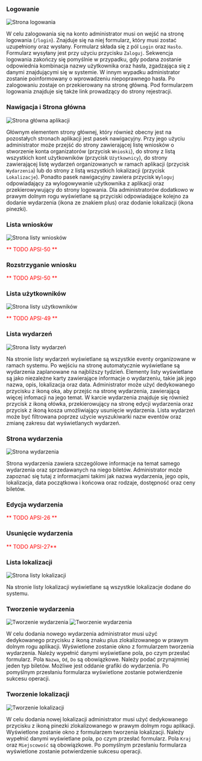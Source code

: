 ### Logowanie
![](../assets/instr_login.png "Strona logowania")

W celu zalogowania się na konto administrator musi on wejść na stronę logowania (`/login`). Znajduje się na niej formularz, który musi zostać uzupełniony oraz wysłany. Formularz składa się z pól `Login` oraz `Hasło`. Formularz wysyłany jest przy użyciu przycisku `Zaloguj`. Sekwencja logowania zakończy się pomyślnie w przypadku, gdy podana zostanie odpowiednia kombinacja nazwy użytkownika oraz hasła, zgadzająca się z danymi znajdującymi się w systemie. W innym wypadku administrator zostanie poinformowany o wprowadzeniu niepoprawnego hasła. Po zalogowaniu zostaje on przekierowany na stronę główną. Pod formularzem logowania znajduje się także link prowadzący do strony rejestracji.

### Nawigacja i Strona główna
![](../assets/adm_instr_main.png "Strona główna aplikacji")

Głównym elementem strony głównej, który również obecny jest na pozostałych stronach aplikacji jest pasek nawigacyjny. Przy jego użyciu administrator może przejść do strony zawierającej listę wniosków o stworzenie konta organizatorów (przycisk `Wnioski`), do strony z listą wszystkich kont użytkowników (przycisk `Użytkownicy`), do strony zawierającej listę wydarzeń organizowanych w ramach aplikacji (przycisk `Wydarzenia`) lub do strony z listą wszystkich lokalizacji (przycisk `Lokalizacje`). Ponadto pasek nawigacyjny zawiera przycisk `Wyloguj` odpowiadający za wylogowywanie użytkownika z aplikacji oraz przekierowywujący do strony logowania. Dla administratorów dodatkowo w prawym dolnym rogu wyświetlane są przyciski odpowiadające kolejno za dodanie wydarzenia (ikona ze znakiem plus) oraz dodanie lokalizacji (ikona pinezki).

### Lista wniosków
![](../assets/adm_instr_appl_list.png "Strona listy wniosków")

<span style="color:red">** TODO APSI-50 **</span>

### Rozstrzyganie wniosku

<span style="color:red">** TODO APSI-50 **</span>

### Lista użytkowników
![](../assets/adm_instr_user_list.png "Strona listy użytkowników")


<span style="color:red">** TODO APSI-49 **</span>

### Lista wydarzeń
![](../assets/adm_instr_event_list.png "Strona listy wydarzeń")

Na stronie listy wydarzeń wyświetlane są wszystkie eventy organizowane w ramach systemu. Po wejściu na stronę automatycznie wyświetlane są wydarzenia zaplanowane na najbliższy tydzień. Elementy listy wyświetlane są jako niezależne karty zawierające informacje o wydarzeniu, takie jak jego nazwa, opis, lokalizacja oraz data. Administrator może użyć dedykowanego przycisku z ikoną oka, aby przejśc na stronę wydarzenia, zawierającą więcej infomacji na jego temat. W karcie wydarzenia znajduje się również przycisk z ikoną ołówka, przekierowujący na stronę edycji wydarzenia oraz przycisk z ikoną kosza umożliwiający usunięcie wydarzenia. Lista wydarzeń może być filtrowana poprzez użycie wyszukiwarki nazw eventów oraz zmianę zakresu dat wyświetlanych wydarzeń.

### Strona wydarzenia
![](../assets/adm_instr_event.png "Strona wydarzenia")

Strona wydarzenia zawiera szczególowe informacje na temat samego wydarzenia oraz sprzedawanych na niego biletów. Administrator może zapoznać się tutaj z informacjami takimi jak nazwa wydarzenia, jego opis, lokalizacja, data początkowa i końcowa oraz rodzaje, dostępność oraz ceny biletów.

### Edycja wydarzenia

<span style="color:red">** TODO APSI-26 **</span>

### Usunięcie wydarzenia

<span style="color:red">** TODO APSI-27**</span>

### Lista lokalizacji
![](../assets/adm_instr_loc_list.png "Strona listy lokalizacji")

Na stronie listy lokalizacji wyświetlane są wszystkie lokalizacje dodane do systemu.

### Tworzenie wydarzenia
![](../assets/adm_instr_add_event.png "Tworzenie wydarzenia")
![](../assets/adm_instr_add_event2.png "Tworzenie wydarzenia")

W celu dodania nowego wydarzenia administrator musi użyć dedykowanego przycisku z ikoną znaku plus zlokalizowanego w prawym dolnym rogu aplikacji. Wyświetlone zostanie okno z formularzem tworzenia wydarzenia. Należy wypełnić danymi wyświetlane pola, po czym przesłać formularz. Pola `Nazwa`, `Od`, `Do` są obowiązkowe. Należy podać przynajmniej jeden typ biletów. Możliwe jest oddanie grafiki do wydarzenia. Po pomyślnym przesłaniu formularza wyświetlone zostanie potwierdzenie sukcesu operacji.

### Tworzenie lokalizacji
![](../assets/adm_instr_add_loc.png "Tworzenie lokalizacji")

W celu dodania nowej lokalizacji administrator musi użyć dedykowanego przycisku z ikoną pinezki zlokalizowanego w prawym dolnym rogu aplikacji. Wyświetlone zostanie okno z formularzem tworzenia lokalizacji. Należy wypełnić danymi wyświetlane pola, po czym przesłać formularz. Pola `Kraj` oraz `Miejscowość` są obowiązkowe. Po pomyślnym przesłaniu formularza wyświetlone zostanie potwierdzenie sukcesu operacji.